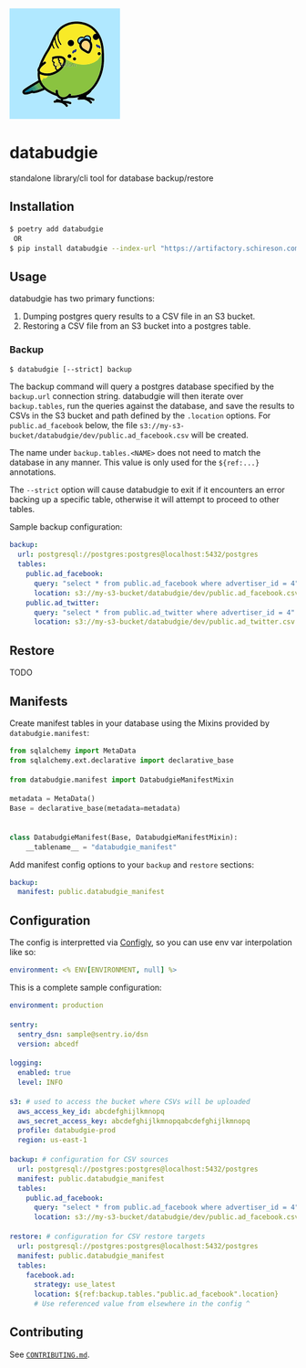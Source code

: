 ![databudgie](databudgie.png)

# databudgie

standalone library/cli tool for database backup/restore

## Installation

```bash
$ poetry add databudgie
 OR
$ pip install databudgie --index-url "https://artifactory.schireson.com/artifactory/api/pypi/pypi/simple"
```

## Usage

databudgie has two primary functions:

1. Dumping postgres query results to a CSV file in an S3 bucket.
1. Restoring a CSV file from an S3 bucket into a postgres table.

### Backup

```
$ databudgie [--strict] backup
```

The backup command will query a postgres database specified by the `backup.url` connection string. databudgie will then iterate over `backup.tables`, run the queries against the database, and save the results to CSVs in the S3 bucket and path defined by the `.location` options. For `public.ad_facebook` below, the file `s3://my-s3-bucket/databudgie/dev/public.ad_facebook.csv` will be created.

The name under `backup.tables.<NAME>` does not need to match the database in any manner. This value is only used for the `${ref:...}` annotations.

The `--strict` option will cause databudgie to exit if it encounters an error backing up a specific table, otherwise it will attempt to proceed to other tables.

Sample backup configuration:

```yml
backup:
  url: postgresql://postgres:postgres@localhost:5432/postgres
  tables:
    public.ad_facebook:
      query: "select * from public.ad_facebook where advertiser_id = 4"
      location: s3://my-s3-bucket/databudgie/dev/public.ad_facebook.csv
    public.ad_twitter:
      query: "select * from public.ad_twitter where advertiser_id = 4"
      location: s3://my-s3-bucket/databudgie/dev/public.ad_twitter.csv
```

## Restore

TODO

## Manifests

Create manifest tables in your database using the Mixins provided by `databudgie.manifest`:

```py
from sqlalchemy import MetaData
from sqlalchemy.ext.declarative import declarative_base

from databudgie.manifest import DatabudgieManifestMixin

metadata = MetaData()
Base = declarative_base(metadata=metadata)


class DatabudgieManifest(Base, DatabudgieManifestMixin):
    __tablename__ = "databudgie_manifest"
```

Add manifest config options to your `backup` and `restore` sections:

```yml
backup:
  manifest: public.databudgie_manifest
```

## Configuration

The config is interpretted via [Configly](https://github.com/schireson/configly), so you can use env var interpolation like so:

```yml
environment: <% ENV[ENVIRONMENT, null] %>
```

This is a complete sample configuration:

```yml
environment: production

sentry:
  sentry_dsn: sample@sentry.io/dsn
  version: abcedf

logging:
  enabled: true
  level: INFO

s3: # used to access the bucket where CSVs will be uploaded
  aws_access_key_id: abcdefghijlkmnopq
  aws_secret_access_key: abcdefghijlkmnopqabcdefghijlkmnopq
  profile: databudgie-prod
  region: us-east-1

backup: # configuration for CSV sources
  url: postgresql://postgres:postgres@localhost:5432/postgres
  manifest: public.databudgie_manifest
  tables:
    public.ad_facebook:
      query: "select * from public.ad_facebook where advertiser_id = 4"
      location: s3://my-s3-bucket/databudgie/dev/public.ad_facebook.csv

restore: # configuration for CSV restore targets
  url: postgresql://postgres:postgres@localhost:5432/postgres
  manifest: public.databudgie_manifest
  tables:
    facebook.ad:
      strategy: use_latest
      location: ${ref:backup.tables."public.ad_facebook".location}
      # Use referenced value from elsewhere in the config ^
```


## Contributing

See [`CONTRIBUTING.md`](./CONTRIBUTING.md).